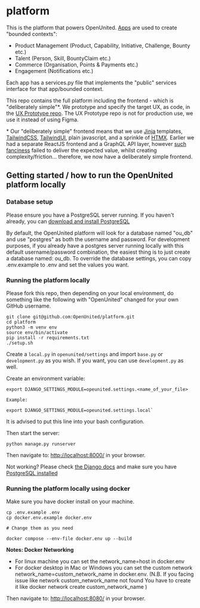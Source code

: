 # platform

This is the platform that powers OpenUnited. [Apps](https://docs.djangoproject.com/en/4.2/ref/applications/) are used to create "bounded contexts":

- Product Management (Product, Capability, Initiative, Challenge, Bounty etc.)
- Talent (Person, Skill, BountyClaim etc.)
- Commerce (Organisation, Points & Payments etc.)
- Engagement (Notifications etc.)

Each app has a services.py file that implements the "public" services interface for that app/bounded context.

This repo contains the full platform including the frontend - which is "deliberately simple"*. We prototype and specify the target UX, as code, in the [UX Prototype repo](https://github.com/OpenUnited/ux-prototype). The UX Prototype repo is not for production use, we use it instead of using Figma.

\* Our "deliberately simple" frontend means that we use [Jinja](https://jinja.palletsprojects.com/en/3.1.x/) templates, [TailwindCSS](https://tailwindcss.com/), [TailwindUI](https://tailwindui.com/), plain javascript, and a sprinkle of [HTMX](https://htmx.org/). Earlier we had a separate ReactJS frontend and a GraphQL API layer, however [such fanciness](https://www.youtube.com/watch?v=Uo3cL4nrGOk) failed to deliver the expected value, whilst creating complexity/friction... therefore, we now have a deliberately simple frontend.

## Getting started / how to run the OpenUnited platform locally

### Database setup

Please ensure you have a PostgreSQL server running. If you haven't already, you can [download and install PostgreSQL](https://www.postgresql.org/download/) 

By default, the OpenUnited platform will look for a database named "ou_db" and use "postgres" as both the username and password. For development purposes, if you already have a postgres server running locally with this default username/password combination, the easiest thing is to just create a database named: ou_db. To override the database settings, you can copy .env.example to .env and set the values you want.

### Running the platform locally

Please fork this repo, then depending on your local environment, do something like the following with "OpenUnited" changed for your own GitHub username.

```
git clone git@github.com:OpenUnited/platform.git
cd platform
python3 -m venv env
source env/bin/activate
pip install -r requirements.txt
./setup.sh
```

Create a `local.py` in `openunited/settings` and import `base.py` or `development.py` as you wish. If you want, you can use `development.py` as well.

Create an environment variable:

```
export DJANGO_SETTINGS_MODULE=opeunited.settings.<name_of_your_file>

Example:

export DJANGO_SETTINGS_MODULE=opeunited.settings.local`
```

It is advised to put this line into your bash configuration.


Then start the server:

```
python manage.py runserver
```

Then navigate to: [http://localhost:8000/](http://localhost:8000/) in your browser.

Not working? Please check [the Django docs](https://docs.djangoproject.com/en/4.2/intro/tutorial01/) and make sure you have [PostgreSQL installed](https://www.google.com/search?q=how+to+install+postgresql)

### Running the platform locally using docker

Make sure you have docker install on your machine.

```
cp .env.example .env
cp docker.env.example docker.env

# Change them as you need

docker compose --env-file docker.env up --build
```

**Notes: Docker Networking**
- For linux machine you can set the network_name=host in docker.env
- For docker desktop in Mac or Windows you can set the custom network network_name=custom_network_name in docker.env.
(N.B. If you facing issue like  network custom_network_name not found You have to create it like docker network create  custom_network_name )

Then navigate to: [http://localhost:8080/](http://localhost:8080/) in your browser.
